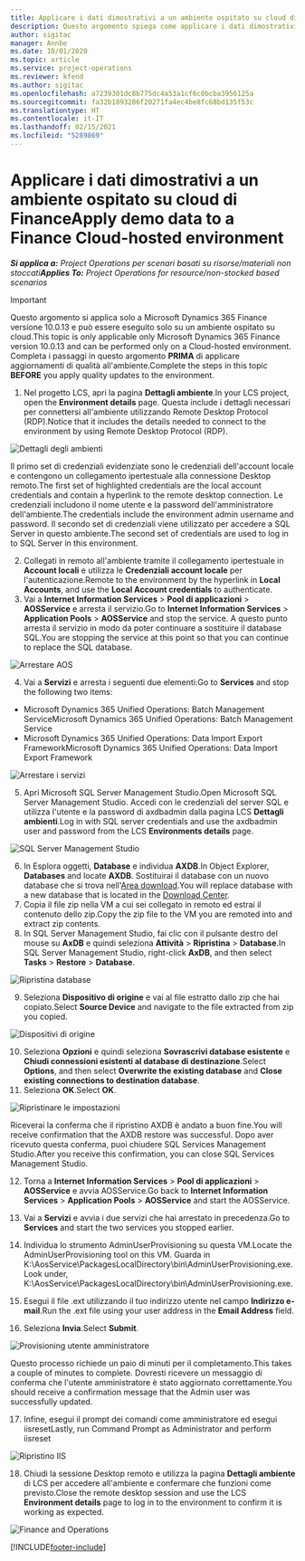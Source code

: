 ```yaml
---
title: Applicare i dati dimostrativi a un ambiente ospitato su cloud di Finance
description: Questo argomento spiega come applicare i dati dimostrativi da Project Operations a un ambiente ospitato su cloud di Dynamics 365 Finance.
author: sigitac
manager: Annbe
ms.date: 10/01/2020
ms.topic: article
ms.service: project-operations
ms.reviewer: kfend
ms.author: sigitac
ms.openlocfilehash: a7239301dc8b775dc4a53a1cf6c0bcba3956125a
ms.sourcegitcommit: fa32b1893286f20271fa4ec4be8fc68bd135f53c
ms.translationtype: HT
ms.contentlocale: it-IT
ms.lasthandoff: 02/15/2021
ms.locfileid: "5289869"
---
```

# <a name="apply-demo-data-to-a-finance-cloud-hosted-environment"></a><span data-ttu-id="42d3d-103">Applicare i dati dimostrativi a un ambiente ospitato su cloud di Finance</span><span class="sxs-lookup"><span data-stu-id="42d3d-103">Apply demo data to a Finance Cloud-hosted environment</span></span>

<span data-ttu-id="42d3d-104">_**Si applica a:** Project Operations per scenari basati su risorse/materiali non stoccati_</span><span class="sxs-lookup"><span data-stu-id="42d3d-104">_**Applies To:** Project Operations for resource/non-stocked based scenarios_</span></span>

> [!IMPORTANT]
> <span data-ttu-id="42d3d-105">Questo argomento si applica solo a Microsoft Dynamics 365 Finance versione 10.0.13 e può essere eseguito solo su un ambiente ospitato su cloud.</span><span class="sxs-lookup"><span data-stu-id="42d3d-105">This topic is only applicable only Microsoft Dynamics 365 Finance version 10.0.13 and can be performed only on a Cloud-hosted environment.</span></span> <span data-ttu-id="42d3d-106">Completa i passaggi in questo argomento **PRIMA** di applicare aggiornamenti di qualità all'ambiente.</span><span class="sxs-lookup"><span data-stu-id="42d3d-106">Complete the steps in this topic **BEFORE** you apply quality updates to the environment.</span></span>

1. <span data-ttu-id="42d3d-107">Nel progetto LCS, apri la pagina **Dettagli ambiente**.</span><span class="sxs-lookup"><span data-stu-id="42d3d-107">In your LCS project, open the **Environment details** page.</span></span> <span data-ttu-id="42d3d-108">Questa include i dettagli necessari per connettersi all'ambiente utilizzando Remote Desktop Protocol (RDP).</span><span class="sxs-lookup"><span data-stu-id="42d3d-108">Notice that it includes the details needed to connect to the environment by using Remote Desktop Protocol (RDP).</span></span>

![Dettagli degli ambienti ](./media/1EnvironmentDetails.png)

<span data-ttu-id="42d3d-110">Il primo set di credenziali evidenziate sono le credenziali dell'account locale e contengono un collegamento ipertestuale alla connessione Desktop remoto.</span><span class="sxs-lookup"><span data-stu-id="42d3d-110">The first set of highlighted credentials are the local account credentials and contain a hyperlink to the remote desktop connection.</span></span> <span data-ttu-id="42d3d-111">Le credenziali includono il nome utente e la password dell'amministratore dell'ambiente.</span><span class="sxs-lookup"><span data-stu-id="42d3d-111">The credentials include the environment admin username and password.</span></span> <span data-ttu-id="42d3d-112">Il secondo set di credenziali viene utilizzato per accedere a SQL Server in questo ambiente.</span><span class="sxs-lookup"><span data-stu-id="42d3d-112">The second set of credentials are used to log in to SQL Server in this environment.</span></span>

2. <span data-ttu-id="42d3d-113">Collegati in remoto all'ambiente tramite il collegamento ipertestuale in **Account locali** e utilizza le **Credenziali account locale** per l'autenticazione.</span><span class="sxs-lookup"><span data-stu-id="42d3d-113">Remote to the environment by the hyperlink in **Local Accounts**, and use the **Local Account credentials** to authenticate.</span></span>
3. <span data-ttu-id="42d3d-114">Vai a **Internet Information Services** > **Pool di applicazioni** > **AOSService** e arresta il servizio.</span><span class="sxs-lookup"><span data-stu-id="42d3d-114">Go to **Internet Information Services** > **Application Pools** > **AOSService** and stop the service.</span></span> <span data-ttu-id="42d3d-115">A questo punto arresta il servizio in modo da poter continuare a sostituire il database SQL.</span><span class="sxs-lookup"><span data-stu-id="42d3d-115">You are stopping the service at this point so that you can continue to replace the SQL database.</span></span>

![Arrestare AOS](./media/2StopAOS.png)

4. <span data-ttu-id="42d3d-117">Vai a **Servizi** e arresta i seguenti due elementi:</span><span class="sxs-lookup"><span data-stu-id="42d3d-117">Go to **Services** and stop the following two items:</span></span>

- <span data-ttu-id="42d3d-118">Microsoft Dynamics 365 Unified Operations: Batch Management Service</span><span class="sxs-lookup"><span data-stu-id="42d3d-118">Microsoft Dynamics 365 Unified Operations: Batch Management Service</span></span>
- <span data-ttu-id="42d3d-119">Microsoft Dynamics 365 Unified Operations: Data Import Export Framework</span><span class="sxs-lookup"><span data-stu-id="42d3d-119">Microsoft Dynamics 365 Unified Operations: Data Import Export Framework</span></span>

![Arrestare i servizi](./media/3StopServices.png)

5. <span data-ttu-id="42d3d-121">Apri Microsoft SQL Server Management Studio.</span><span class="sxs-lookup"><span data-stu-id="42d3d-121">Open Microsoft SQL Server Management Studio.</span></span> <span data-ttu-id="42d3d-122">Accedi con le credenziali del server SQL e utilizza l'utente e la password di axdbadmin dalla pagina LCS **Dettagli ambienti**.</span><span class="sxs-lookup"><span data-stu-id="42d3d-122">Log in with SQL server credentials and use the axdbadmin user and password from the LCS **Environments details** page.</span></span>

![SQL Server Management Studio](./media/4SSMS.png)

6. <span data-ttu-id="42d3d-124">In Esplora oggetti, **Database** e individua **AXDB**.</span><span class="sxs-lookup"><span data-stu-id="42d3d-124">In Object Explorer, **Databases** and locate **AXDB**.</span></span> <span data-ttu-id="42d3d-125">Sostituirai il database con un nuovo database che si trova nell'[Area download](https://download.microsoft.com/download/1/a/3/1a314bd2-b082-4a87-abdc-1ba26c92b63d/ProjOpsDemoDataFOGARelease.zip).</span><span class="sxs-lookup"><span data-stu-id="42d3d-125">You will replace database with a new database that is located in the [Download Center](https://download.microsoft.com/download/1/a/3/1a314bd2-b082-4a87-abdc-1ba26c92b63d/ProjOpsDemoDataFOGARelease.zip).</span></span> 
7. <span data-ttu-id="42d3d-126">Copia il file zip nella VM a cui sei collegato in remoto ed estrai il contenuto dello zip.</span><span class="sxs-lookup"><span data-stu-id="42d3d-126">Copy the zip file to the VM you are remoted into and extract zip contents.</span></span>
8. <span data-ttu-id="42d3d-127">In SQL Server Management Studio, fai clic con il pulsante destro del mouse su **AxDB** e quindi seleziona **Attività** > **Ripristina** > **Database**.</span><span class="sxs-lookup"><span data-stu-id="42d3d-127">In SQL Server Management Studio, right-click **AxDB**, and then select **Tasks** > **Restore** > **Database**.</span></span>

![Ripristina database](./media/5RestoreDatabase.png)

9. <span data-ttu-id="42d3d-129">Seleziona **Dispositivo di origine** e vai al file estratto dallo zip che hai copiato.</span><span class="sxs-lookup"><span data-stu-id="42d3d-129">Select **Source Device** and navigate to the file extracted from zip you copied.</span></span>

![Dispositivi di origine](./media/6SourceDevice.png)

10. <span data-ttu-id="42d3d-131">Seleziona **Opzioni** e quindi seleziona **Sovrascrivi database esistente** e **Chiudi connessioni esistenti al database di destinazione**.</span><span class="sxs-lookup"><span data-stu-id="42d3d-131">Select **Options**, and then select **Overwrite the existing database** and **Close existing connections to destination database**.</span></span> 
11. <span data-ttu-id="42d3d-132">Seleziona **OK**.</span><span class="sxs-lookup"><span data-stu-id="42d3d-132">Select **OK**.</span></span>

![Ripristinare le impostazioni](./media/7RestoreSetting.png)

<span data-ttu-id="42d3d-134">Riceverai la conferma che il ripristino AXDB è andato a buon fine.</span><span class="sxs-lookup"><span data-stu-id="42d3d-134">You will receive confirmation that the AXDB restore was successful.</span></span> <span data-ttu-id="42d3d-135">Dopo aver ricevuto questa conferma, puoi chiudere SQL Services Management Studio.</span><span class="sxs-lookup"><span data-stu-id="42d3d-135">After you receive this confirmation, you can close SQL Services Management Studio.</span></span>

12. <span data-ttu-id="42d3d-136">Torna a **Internet Information Services** > **Pool di applicazioni** > **AOSService** e avvia AOSService.</span><span class="sxs-lookup"><span data-stu-id="42d3d-136">Go back to **Internet Information Services** > **Application Pools** > **AOSService** and start the AOSService.</span></span>
13. <span data-ttu-id="42d3d-137">Vai a **Servizi** e avvia i due servizi che hai arrestato in precedenza.</span><span class="sxs-lookup"><span data-stu-id="42d3d-137">Go to **Services** and start the two services you stopped earlier.</span></span>

14. <span data-ttu-id="42d3d-138">Individua lo strumento AdminUserProvisioning su questa VM.</span><span class="sxs-lookup"><span data-stu-id="42d3d-138">Locate the AdminUserProvisioning tool on this VM.</span></span> <span data-ttu-id="42d3d-139">Guarda in K:\AosService\PackagesLocalDirectory\bin\AdminUserProvisioning.exe.</span><span class="sxs-lookup"><span data-stu-id="42d3d-139">Look under, K:\AosService\PackagesLocalDirectory\bin\AdminUserProvisioning.exe.</span></span>
15. <span data-ttu-id="42d3d-140">Esegui il file .ext utilizzando il tuo indirizzo utente nel campo **Indirizzo e-mail**.</span><span class="sxs-lookup"><span data-stu-id="42d3d-140">Run the .ext file using your user address in the **Email Address** field.</span></span> 
16. <span data-ttu-id="42d3d-141">Seleziona **Invia**.</span><span class="sxs-lookup"><span data-stu-id="42d3d-141">Select **Submit**.</span></span>

![Provisioning utente amministratore](./media/8AdminUserProvisioning.png)

<span data-ttu-id="42d3d-143">Questo processo richiede un paio di minuti per il completamento.</span><span class="sxs-lookup"><span data-stu-id="42d3d-143">This takes a couple of minutes to complete.</span></span> <span data-ttu-id="42d3d-144">Dovresti ricevere un messaggio di conferma che l'utente amministratore è stato aggiornato correttamente.</span><span class="sxs-lookup"><span data-stu-id="42d3d-144">You should receive a confirmation message that the Admin user was successfully updated.</span></span>

17. <span data-ttu-id="42d3d-145">Infine, esegui il prompt dei comandi come amministratore ed esegui iisreset</span><span class="sxs-lookup"><span data-stu-id="42d3d-145">Lastly, run Command Prompt as Administrator and perform iisreset</span></span>

![Ripristino IIS](./media/9IISReset.png)

18. <span data-ttu-id="42d3d-147">Chiudi la sessione Desktop remoto e utilizza la pagina **Dettagli ambiente** di LCS per accedere all'ambiente e confermare che funzioni come previsto.</span><span class="sxs-lookup"><span data-stu-id="42d3d-147">Close the remote desktop session and use the LCS **Environment details** page to log in to the environment to confirm it is working as expected.</span></span>

![Finance and Operations](./media/10FinanceAndOperations.png)


[!INCLUDE[footer-include](../includes/footer-banner.md)]